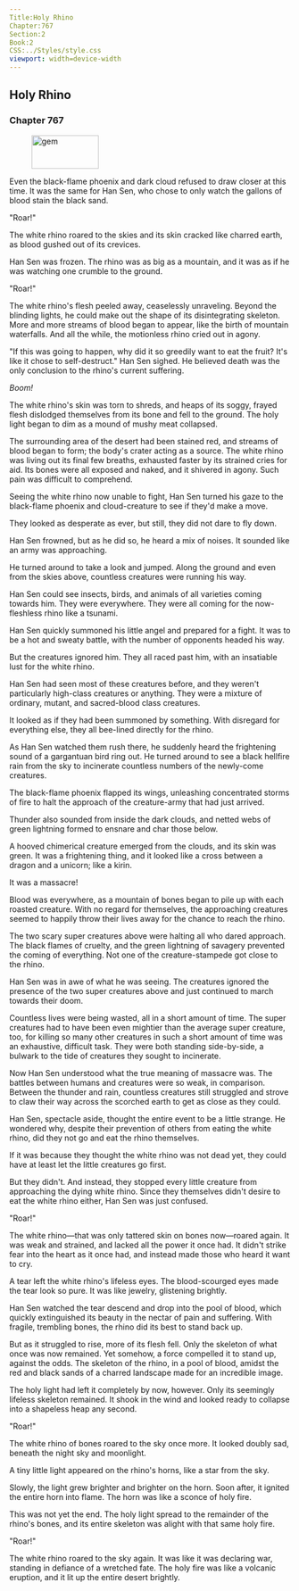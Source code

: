 ```yaml
---
Title:Holy Rhino 
Chapter:767 
Section:2 
Book:2 
CSS:../Styles/style.css 
viewport: width=device-width
---
```

  
## Holy Rhino
### Chapter 767
  
<figure>
	<img src="../Images/gem.gif" alt="gem" id="gem" width="120" height="60" />
</figure>
  

  
Even the black-flame phoenix and dark cloud refused to draw closer at this time. It was the same for Han Sen, who chose to only watch the gallons of blood stain the black sand.

"Roar!"

The white rhino roared to the skies and its skin cracked like charred earth, as blood gushed out of its crevices.

Han Sen was frozen. The rhino was as big as a mountain, and it was as if he was watching one crumble to the ground.

"Roar!"

The white rhino's flesh peeled away, ceaselessly unraveling. Beyond the blinding lights, he could make out the shape of its disintegrating skeleton. More and more streams of blood began to appear, like the birth of mountain waterfalls. And all the while, the motionless rhino cried out in agony.

"If this was going to happen, why did it so greedily want to eat the fruit? It's like it chose to self-destruct." Han Sen sighed. He believed death was the only conclusion to the rhino's current suffering.

*Boom!*

The white rhino's skin was torn to shreds, and heaps of its soggy, frayed flesh dislodged themselves from its bone and fell to the ground. The holy light began to dim as a mound of mushy meat collapsed.

The surrounding area of the desert had been stained red, and streams of blood began to form; the body's crater acting as a source. The white rhino was living out its final few breaths, exhausted faster by its strained cries for aid. Its bones were all exposed and naked, and it shivered in agony. Such pain was difficult to comprehend.

Seeing the white rhino now unable to fight, Han Sen turned his gaze to the black-flame phoenix and cloud-creature to see if they'd make a move.

They looked as desperate as ever, but still, they did not dare to fly down.

Han Sen frowned, but as he did so, he heard a mix of noises. It sounded like an army was approaching.

He turned around to take a look and jumped. Along the ground and even from the skies above, countless creatures were running his way.

Han Sen could see insects, birds, and animals of all varieties coming towards him. They were everywhere. They were all coming for the now-fleshless rhino like a tsunami.

Han Sen quickly summoned his little angel and prepared for a fight. It was to be a hot and sweaty battle, with the number of opponents headed his way.

But the creatures ignored him. They all raced past him, with an insatiable lust for the white rhino.

Han Sen had seen most of these creatures before, and they weren't particularly high-class creatures or anything. They were a mixture of ordinary, mutant, and sacred-blood class creatures.

It looked as if they had been summoned by something. With disregard for everything else, they all bee-lined directly for the rhino.

As Han Sen watched them rush there, he suddenly heard the frightening sound of a gargantuan bird ring out. He turned around to see a black hellfire rain from the sky to incinerate countless numbers of the newly-come creatures.

The black-flame phoenix flapped its wings, unleashing concentrated storms of fire to halt the approach of the creature-army that had just arrived.

Thunder also sounded from inside the dark clouds, and netted webs of green lightning formed to ensnare and char those below.

A hooved chimerical creature emerged from the clouds, and its skin was green. It was a frightening thing, and it looked like a cross between a dragon and a unicorn; like a kirin.

It was a massacre!

Blood was everywhere, as a mountain of bones began to pile up with each roasted creature. With no regard for themselves, the approaching creatures seemed to happily throw their lives away for the chance to reach the rhino.

The two scary super creatures above were halting all who dared approach. The black flames of cruelty, and the green lightning of savagery prevented the coming of everything. Not one of the creature-stampede got close to the rhino.

Han Sen was in awe of what he was seeing. The creatures ignored the presence of the two super creatures above and just continued to march towards their doom.

Countless lives were being wasted, all in a short amount of time. The super creatures had to have been even mightier than the average super creature, too, for killing so many other creatures in such a short amount of time was an exhaustive, difficult task. They were both standing side-by-side, a bulwark to the tide of creatures they sought to incinerate.

Now Han Sen understood what the true meaning of massacre was. The battles between humans and creatures were so weak, in comparison. Between the thunder and rain, countless creatures still struggled and strove to claw their way across the scorched earth to get as close as they could.

Han Sen, spectacle aside, thought the entire event to be a little strange. He wondered why, despite their prevention of others from eating the white rhino, did they not go and eat the rhino themselves.

If it was because they thought the white rhino was not dead yet, they could have at least let the little creatures go first.

But they didn't. And instead, they stopped every little creature from approaching the dying white rhino. Since they themselves didn't desire to eat the white rhino either, Han Sen was just confused.

"Roar!"

The white rhino—that was only tattered skin on bones now—roared again. It was weak and strained, and lacked all the power it once had. It didn't strike fear into the heart as it once had, and instead made those who heard it want to cry.

A tear left the white rhino's lifeless eyes. The blood-scourged eyes made the tear look so pure. It was like jewelry, glistening brightly.

Han Sen watched the tear descend and drop into the pool of blood, which quickly extinguished its beauty in the nectar of pain and suffering. With fragile, trembling bones, the rhino did its best to stand back up.

But as it struggled to rise, more of its flesh fell. Only the skeleton of what once was now remained. Yet somehow, a force compelled it to stand up, against the odds. The skeleton of the rhino, in a pool of blood, amidst the red and black sands of a charred landscape made for an incredible image.

The holy light had left it completely by now, however. Only its seemingly lifeless skeleton remained. It shook in the wind and looked ready to collapse into a shapeless heap any second.

"Roar!"

The white rhino of bones roared to the sky once more. It looked doubly sad, beneath the night sky and moonlight.

A tiny little light appeared on the rhino's horns, like a star from the sky.

Slowly, the light grew brighter and brighter on the horn. Soon after, it ignited the entire horn into flame. The horn was like a sconce of holy fire.

This was not yet the end. The holy light spread to the remainder of the rhino's bones, and its entire skeleton was alight with that same holy fire.

"Roar!"

The white rhino roared to the sky again. It was like it was declaring war, standing in defiance of a wretched fate. The holy fire was like a volcanic eruption, and it lit up the entire desert brightly.